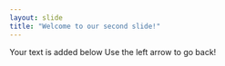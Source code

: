 ```yaml
---
layout: slide
title: "Welcome to our second slide!"
---
```

Your text is added below
Use the left arrow to go back!
